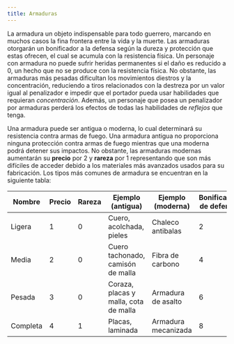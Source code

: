 ```yaml
---
title: Armaduras
---
```


La armadura un objeto indispensable para todo guerrero, marcando en muchos casos la fina frontera entre la vida y la muerte. Las armaduras otorgarán un bonificador a la defensa según la dureza y protección que estas ofrecen, el cual se acumula con la resistencia física. Un personaje con armadura no puede sufrir heridas permanentes si el daño es reducido a 0, un hecho que no se produce con la resistencia física. No obstante, las armaduras más pesadas dificultan los movimientos diestros y la concentración, reduciendo a tiros relacionados con la destreza por un valor igual al penalizador e impedir que el portador pueda usar habilidades que requieran *concentración*. Además, un personaje que posea un penalizador por armaduras perderá los efectos de todas las habilidades de *reflejos* que tenga. 

Una armadura puede ser antigua o moderna, lo cual determinará su resistencia contra armas de fuego. Una armadura antigua no proporciona ninguna protección contra armas de fuego mientras que una moderna podrá detener sus impactos. No obstante, las armaduras modernas aumentarán su **precio** por 2 y **rareza** por 1 representando que son más difíciles de acceder debido a los materiales más avanzados usados para su fabricación. Los tipos más comunes de armadura se encuentran en la siguiente tabla:

| Nombre   | Precio | Rareza | Ejemplo (antigua)                     | Ejemplo (moderna)   | Bonificador de defensa | Penalizador |
| -------- | ------ | ------ | ------------------------------------- | ------------------- | ---------------------- | ----------- |
| Ligera   | 1      | 0      | Cuero, acolchada, pieles              | Chaleco antibalas   | 2                      | 0           |
| Media    | 2      | 0      | Cuero tachonado, camisón de malla     | Fibra de carbono    | 4                      | -2          |
| Pesada   | 3      | 0      | Coraza, placas y malla, cota de malla | Armadura de asalto  | 6                      | -4          |
| Completa | 4      | 1      | Placas, laminada                      | Armadura mecanizada | 8                      | -6          |

